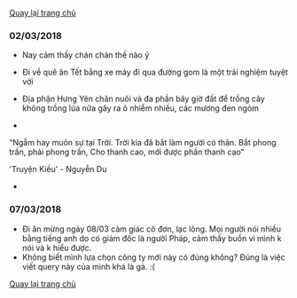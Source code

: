 [Quay lại trang chủ](https://phamkhactuy.github.io/tuypk.github.io/index.html)

### 02/03/2018
- Nay cảm thấy chán chán thế nào ý

- Đi về quê ăn Tết bằng xe máy đi qua đường gom là một trải nghiệm tuyệt vời

- Địa phận Hưng Yên chăn nuôi và đa phần bây giờ đất để trồng cây không trồng lúa nữa gây ra ô nhiễm nhiều, các mương đen ngòm

- 
“Ngẫm hay muôn sự tại Trời.
Trời kia đã bắt làm người có thân.
Bắt phong trần, phải phong trần,
Cho thanh cao, mới được phần thanh cao”

'Truyện Kiều' - Nguyễn Du

- 
### 07/03/2018
- Đi ăn mừng ngày 08/03 cảm giác cô đơn, lạc lõng. Mọi người nói nhiều bằng tiếng anh do có giám đốc là người Pháp, cảm thấy buồn vì mình k nói và k hiểu được.
- Không biết mình lựa chọn công ty mới này có đúng không? Đúng là việc viết query này của mình khá là gà. :(


[Quay lại trang chủ](https://phamkhactuy.github.io/tuypk.github.io/index.html)
